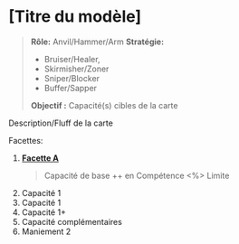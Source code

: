 # [Titre du modèle]

> **Rôle:** Anvil/Hammer/Arm
> **Stratégie:**
>    - Bruiser/Healer,
>    - Skirmisher/Zoner
>    - Sniper/Blocker
>    - Buffer/Sapper
>
> **Objectif :** Capacité(s) cibles de la carte

Description/Fluff de la carte

Facettes:
1. **[Facette A](https://trello.com/c/e9Clug3G)**
    > Capacité de base
    > ++ en Compétence
    > <%> Limite
1. Capacité 1
1. Capacité 1
1. Capacité 1+
1. Capacité complémentaires
1. Maniement 2
